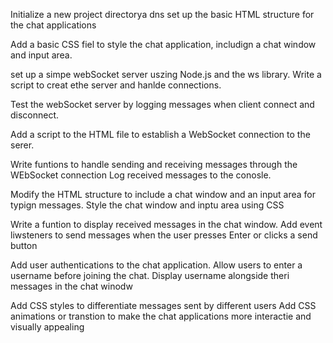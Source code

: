 Initialize a new project directorya dns set up the basic HTML structure for the chat applications

Add a basic CSS fiel to style the chat application, includign a chat window and input area.

set up a simpe webSocket server uszing Node.js and the ws library. Write a script to creat ethe server and hanlde connections.

Test the webSocket server by logging messages when client connect and disconnect.

Add a script to the HTML file to establish a WebSocket connection to the serer.

Write funtions to handle sending and receiving messages through the WEbSocket connection Log received messages to the conosle.

Modify the HTML structure to include a chat window and an input area for typign messages. Style the chat window and inptu area using CSS

Write a funtion to display received messages in the chat window. Add event liwsteners to send messages when the user presses Enter or clicks a send button

Add user authentications to the chat application. Allow users to enter a username before joining the chat. Display username alongside theri messages in the chat winodw

Add CSS styles to differentiate messages sent by different users Add CSS animations or transtion to make the chat applications more interactie and visually appealing